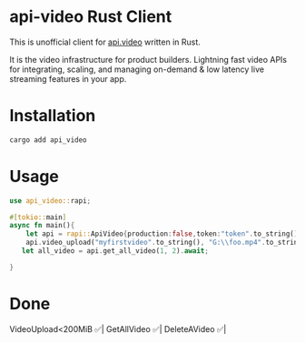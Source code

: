 
# api-video Rust Client
This is unofficial client for [api.video](https://api.video) written in Rust.

It is the video infrastructure for product builders. Lightning fast video APIs for integrating, scaling, and managing on-demand & low latency live streaming features in your app.

# Installation
```rust
cargo add api_video
```
# Usage
```rust
use api_video::rapi;

#[tokio::main]
async fn main(){
    let api = rapi::ApiVideo{production:false,token:"token".to_string()};
    api.video_upload("myfirstvideo".to_string(), "G:\\foo.mp4".to_string()).await;
   let all_video = api.get_all_video(1, 2).await;

}
```
# Done

VideoUpload<200MiB ✅|
GetAllVideo ✅|
DeleteAVideo ✅|

